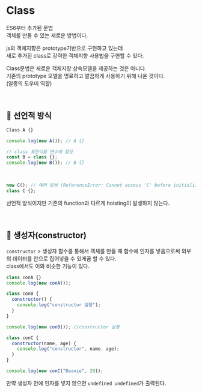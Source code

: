 # Class

ES6부터 추가된 문법  
객체를 만들 수 있는 새로운 방법이다.  
  
js의 객체지향은 prototype기반으로 구현하고 있는데  
새로 추가된 class로 강력한 객체지향 사용법을 구현할 수 있다.  
  
Class문법은 새로운 객체지향 상속모델을 제공하는 것은 아니다.  
기존의 prototype 모델을 명료하고 깔끔하게 사용하기 위해 나온 것이다.  
(일종의 도우미 역할)  

<br>

## 🔖 선언적 방식

```js
Class A {}

console.log(new A()); // A {}

// class 표현식을 변수에 할당
const B = class {};
console.log(new B()); // B {}
```
<br>

```js
new C(); // 에러 발생 (ReferenceError: Cannot access 'C' before initialization)
class C {};
```
선언적 방식이지만 기존의 function과 다르게 hoisting이 발생하지 않는다.

<br>

## 🔖 생성자(constructor)

`constructor` > 생성자
함수를 통해서 객체를 만들 때 함수에 인자를 넣음으로써 외부의 데이터를 안으로 집어넣을 수 있게끔 할 수 있다.  
class에서도 이와 비슷한 기능이 있다.  

```js
class conA {}
console.log(new conA());

class conB {
  constructor() {
    console.log("constructor 실행");
  }
}

console.log(new conB()); //constructor 실행
```

```js
class conC {
  constructor(name, age) {
    console.log("constructor", name, age);
  }
}

console.log(new conC("Beanie", 20));
```
만약 생성자 안에 인자를 넣지 않으면 `undefined undefined`가 출력된다.